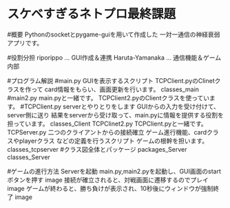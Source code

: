 # スケベすぎるネトプロ最終課題
#概要
Pythonのsocketとpygame-guiを用いて作成した
一対一通信の神経衰弱アプリです。

#役割分担
riporippo ... GUI作成＆連携
Haruta-Yamanaka ... 通信機能＆ゲーム内部

#プログラム解説
#main.py
GUIを表示するスクリプト
TCPClient.pyのClinetクラスを作って
card情報をもらい、画面更新を行います。
classes_main　　
#main2.py
main.pyと一緒です。
TCPClient2.pyのClientクラスを使っています。
#TCPClient.py
serverとやりとりをします
GUIからの入力を受け付けて、server側に送り
結果をserverから受け取って、main.pyに情報を提供する役割を担っています。
classes_Client
TCPClinet2.py
TCPClient.pyと一緒です。
TCPServer.py 二つのクライアントからの接続確立
ゲーム進行機能、cardクラスやplayerクラス
などの定義を行うスクリプト ゲームの根幹を担います。
classes_tcpserver
#クラス図全体とパッケージ
packages_Server
classes_Server

#ゲームの進行方法
Serverを起動
main.py,main2.pyを起動し、GUI画面のstartボタンを押す image
接続が確立されると、対戦画面に遷移するのでプレイ image
ゲームが終わると、勝ち負けが表示され、10秒後にウィンドウが強制終了
image
